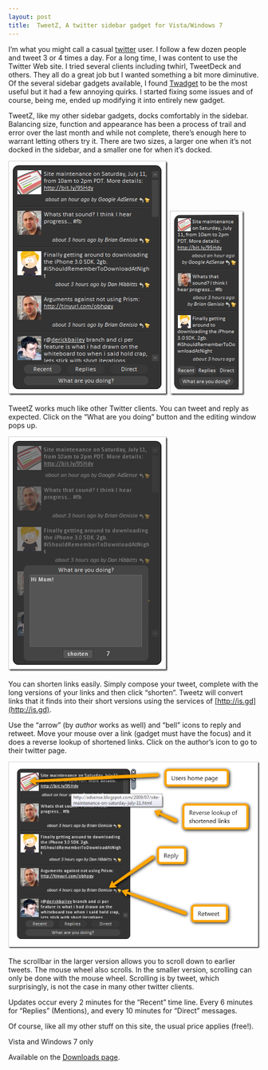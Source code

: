 ```yaml
---
layout: post
title:  TweetZ, A twitter sidebar gadget for Vista/Windows 7
---
```

I’m what you might call a casual [twitter](http://twitter.com/) user. I follow a few dozen people and tweet 3 or 4 times a day. For a long time, I was content to use the Twitter Web site. I tried several clients including twhirl, TweetDeck and others. They all do a great job but I wanted something a bit more diminutive. Of the several sidebar gadgets available, I found [Twadget](http://arsecandle.org/twadget/) to be the most useful but it had a few annoying quirks. I started fixing some issues and of course, being me, ended up modifying it into entirely new gadget.

TweetZ, like my other sidebar gadgets, docks comfortably in the sidebar. Balancing size, function and appearance has been a process of trail and error over the last month and while not complete, there’s enough here to warrant letting others try it. There are two sizes, a larger one when it’s not docked in the sidebar, and a smaller one for when it’s docked.

![2009-07-07_2002](/cdn/images/blog/TweetZATwittergadgetforVistaWindows7_112EE/20090707_2002.png) ![2009-07-07_2004](/cdn/images/blog/TweetZATwittergadgetforVistaWindows7_112EE/20090707_2004.png)

TweetZ works much like other Twitter clients. You can tweet and reply as expected. Click on the “What are you doing” button and the editing window pops up.

![2009-07-07_2006](/cdn/images/blog/TweetZATwittergadgetforVistaWindows7_112EE/20090707_2006.png)

You can shorten links easily. Simply compose your tweet, complete with the long versions of your links and then click “shorten”. Tweetz will convert links that it finds into their short versions using the services of [http://is.gd](http://is.gd). 

Use the “arrow” (by _author_ works as well) and “bell” icons to reply and retweet. Move your mouse over a link (gadget must have the focus) and it does a reverse lookup of shortened links. Click on the author’s icon to go to their twitter page.

[![TweetZ feature map](/cdn/images/blog/TweetZATwittergadgetforVistaWindows7_112EE/20090707_2018_thumb.png)](/cdn/images/blog/TweetZATwittergadgetforVistaWindows7_112EE/20090707_2018.png)

The scrollbar in the larger version allows you to scroll down to earlier tweets. The mouse wheel also scrolls. In the smaller version, scrolling can only be done with the mouse wheel. Scrolling is by tweet, which surprisingly, is not the case in many other twitter clients. 

Updates occur every 2 minutes for the “Recent” time line. Every 6 minutes for “Replies” (Mentions), and every 10 minutes for “Direct” messages.

Of course, like all my other stuff on this site, the usual price applies (free!).

Vista and Windows 7 only

Available on the [Downloads page](/downloads).
